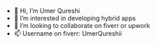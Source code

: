 - 👋 Hi, I’m Umer Qureshi
- 👀 I’m interested in developing hybrid apps
- 💞️ I’m looking to collaborate on fiverr or upwork
- 📫 Username on fiverr: UmerQureshii

<!---
UmerQur3shi/UmerQur3shi is a ✨ special ✨ repository because its `README.md` (this file) appears on your GitHub profile.
You can click the Preview link to take a look at your changes.
--->
